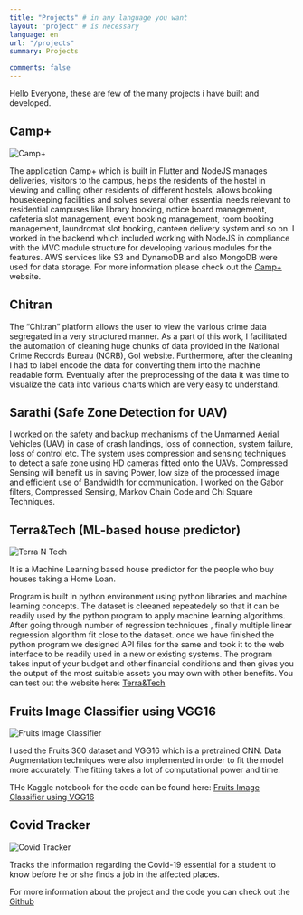 ```yaml
---
title: "Projects" # in any language you want
layout: "project" # is necessary
language: en
url: "/projects"
summary: Projects

comments: false
---
```


Hello Everyone, these are few of the many projects i have built and developed. 

## Camp+

![Camp+](/img/camp+.png)

The application Camp+ which is built in Flutter and NodeJS manages deliveries, visitors to the campus, helps the residents of the hostel in viewing and calling other residents of different hostels, allows booking housekeeping facilities and solves several other essential needs relevant to residential campuses like library booking, notice board management, cafeteria slot management, event booking management, room booking management, laundromat slot booking, canteen delivery system and so on.
I worked in the backend which included working with NodeJS in compliance with the MVC module structure for developing various modules for the features. AWS services like S3 and DynamoDB and also MongoDB were used for data storage. For more information please check out the [Camp+](https://camplus.network/) website.

## Chitran

The “Chitran” platform allows the user to view the various crime data segregated in a very structured manner. As a part of this work, I facilitated the automation of cleaning huge chunks of data provided in the National Crime Records Bureau (NCRB), GoI website. Furthermore, after the cleaning I had to label encode the data for converting them into the machine readable form. Eventually after the preprocessing of the data it was time to visualize the data into various charts which are very easy to understand.

## Sarathi (Safe Zone Detection for UAV)

I worked on the safety and backup mechanisms of the Unmanned Aerial Vehicles (UAV) in case of crash landings, loss of connection, system failure, loss of control etc. The system uses compression and sensing techniques to detect a safe zone using HD cameras fitted onto the UAVs. Compressed Sensing will benefit us in saving Power, low size of the processed image and efficient use of Bandwidth for communication. I worked on the Gabor filters, Compressed Sensing, Markov Chain Code and Chi Square Techniques.

## Terra&Tech (ML-based house predictor)

![Terra N Tech](/img/terrantech.png)

It is a Machine Learning based house predictor for the people who buy houses taking a Home Loan.

Program is built in python environment using python libraries and machine learning concepts. The dataset is cleeaned repeatedely so that it can be readily used by the python program to apply machine learning algorithms. After going through number of regression techniques , finally multiple linear regression algorithm fit close to the dataset. once we have finished the python program we designed API files for the same and took it to the web interface to be readily used in a new or existing systems. The program takes input of your budget and other financial conditions and then gives you the output of the most suitable assets you may own with other benefits. You can test out the website here: [Terra&Tech](https://codecops-hackathon.herokuapp.com/)

## Fruits Image Classifier using VGG16
![Fruits Image Classifier](/img/image-classifier.png)

I used the Fruits 360 dataset and VGG16 which is a pretrained CNN. Data Augmentation techniques were also implemented in order to fit the model more accurately. The fitting takes a lot of computational power and time.

THe Kaggle notebook for the code can be found here: [Fruits Image Classifier using VGG16](https://www.kaggle.com/niharsanda/fruits-image-classifier-using-vgg16)

## Covid Tracker

![Covid Tracker](/img/covid-tracker.png)

Tracks the information regarding the Covid-19 essential for a student to know before he or she finds a job in the affected places.

For more information about the project and the code you can check out the [Github](https://github.com/koolgax99/Covid-19-Tracker)
